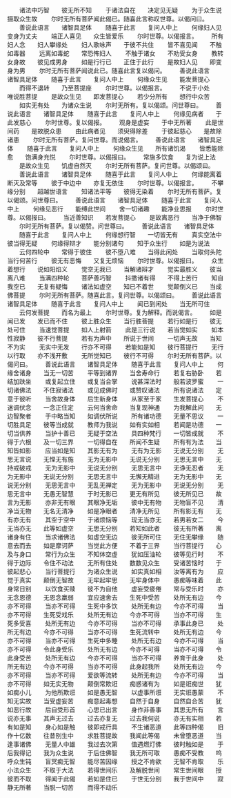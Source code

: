 <!-- { "loadSidebar": true } -->
　　诸法中巧智　　彼无所不知
　　于诸法自在　　决定见无疑
　　为于众生说　　摄取众生故
　　尔时无所有菩萨闻此偈已。随喜此言称叹世尊。以偈问曰。
　　善说此语言　　诸智具足体
　　随喜于此言　　复问人中上
　　何缘妇人见　　变身为丈夫
　　端正人喜见　　众生皆爱乐
　　尔时世尊。以偈报言。
　　所有妇人念　　妇人攀缘处
　　妇人歌咏声　　于彼不共住
　　皆不喜见闻　　不触如毒器
　　远离如毒蛇　　常恐怖妇人
　　不触于诸女　　不劝受女身
　　教转女身故　　彼见成男身
　　如是行行已　　正住于此行
　　是故妇人见　　即变身为男
　　尔时无所有菩萨闻说此已。随喜此言复以偈问。
　　善说此语言　　诸智具足体
　　随喜于此言　　复问人中上
　　何缘众生见　　能发菩提心
　　而得不退转　　乃至菩提座
　　尔时世尊。以偈报言。
　　不说于小处　　唯说胜菩提
　　是故众生见　　即发菩提心
　　若少分所有　　想行中众苦
　　如实无有处　　为诸众生说
　　尔时无所有。复以偈颂。问世尊曰。
　　善说此语言　　诸智具足体
　　随喜于此言　　复问人中上
　　何缘见病者　　于此发慈心
　　尔时世尊。复以偈报。
　　观身是虚妄　　于中无所著
　　此是世间药　　是故脱众患
　　由此病者见　　须臾得除差
　　于彼起慈心　　是故除诸患
　　尔时无所有菩萨。复问世尊。而说偈言。
　　善说此语言　　诸智具足体
　　随喜于此言　　复问人中上
　　何缘众生见　　所有诸饥渴
　　皆悉能除愈　　饱满身充悦
　　尔时世尊。以偈报曰。
　　常施多饮食　　复为说上法
　　是故众生见　　饥虚自然灭
　　尔时无所有菩萨。复问世尊。以偈颂曰。
　　善说此语言　　诸智具足体
　　随喜于此言　　复问人中上
　　何缘能离着　　断灭及常等
　　彼于中边中　　亦复无依住
　　尔时世尊。以偈报言。
　　不攀缘分别　　超越世语言
　　知诸法平等　　彼得无染着
　　尔时无所有菩萨。复以偈颂。问世尊曰。
　　善说此语言　　诸智具足体
　　随喜于此言　　复问人中上
　　何缘见恶行　　能缚此世间
　　舍一切诸趣　　能净业思报
　　尔时世尊。以偈报曰。
　　当近善知识　　若发菩提心
　　是故离恶行　　当净于佛智
　　尔时无所有菩萨。复以偈赞。问世尊曰。
　　善说此语言　　诸智具足体
　　随喜于此言　　复问人中上
　　何缘想行智　　一切皆无有
　　真实空法中　　彼当得无疑
　　何缘得辩才　　能分别诸句
　　知于众生行　　如是为说法
　　云何四轮中　　常得于彼住
　　彼不堕八难　　当得此闲处
　　当取何头陀　　当行何苦行
　　彼无有恶悔　　又复无烦恼
　　尔时世尊。以偈报曰。
　　众生着想行　　说如阳焰义
　　觉空无我已　　当解诸辩才
　　觉实最胜义　　彼当离八难
　　当满四种轮　　菩萨善巧智
　　抖擞诸有得　　不得上苦行
　　知自我空已　　无复有疑悔
　　诸法如虚空　　知已不着世
　　觉颠倒义已　　当成佛菩提
　　尔时无所有菩萨。随喜此言。复问世尊。以偈颂曰。
　　善说此语言　　诸智具足体
　　随喜于此言　　复问人中上
　　闻已到闲处　　当无所可住
　　云何发菩提　　而名为最上
　　尔时世尊。复为解释。而说偈言。
　　如是闻已发　　发已而不住
　　彼上胜众生　　当行胜菩提
　　若行如是行　　彼无处可住
　　当速觉菩提　　如人上射箭
　　此是三行说　　若当觉如实
　　如本性寂静　　彼不行菩提
　　若有为声中　　所说于世间
　　一切声无故　　当知不为实
　　无实中无发　　行亦不可得
　　若能如是知　　彼行菩提行
　　无行以行取　　亦不浅开敷
　　无所觉知已　　彼行不可得
　　尔时无所有菩萨。以偈问曰。
　　善说此语言　　诸智具足体
　　随喜于此言　　复问人中上
　　何缘舍诸身　　当无一切苦
　　平等到诸界　　当舍寿命行
　　若复右胁卧　　若结加趺坐
　　或复起立住　　或复当合掌
　　说甚深法时　　般若波罗蜜
　　一切诸佛法　　不住寂诸法
　　或见成佛时　　或赞叹诸法
　　所有说诸法　　定意于彼听
　　当舍故身体　　后生新身体
　　从家至于家　　生发菩提心
　　不迷调伏念　　一念正住定
　　云何当舍命　　当复现神通
　　为我解此问　　无边智聚者
　　于中略当知　　如调伏所说
　　所有诸功德　　无量不思议
　　一切胜具足　　彼等当成就
　　教师为我说　　如有实如相
　　若闻是功德　　一切当供养
　　当护十善已　　无疑于空法
　　具四种梵行　　一切皆成就
　　不得于六根　　及一切三界
　　一切得自在　　所闻不生疑
　　所有有为法　　当知皆如影
　　应当如是知　　其影无有为
　　无有为无影　　无说无分别
　　无思无言说　　无悭无有施
　　无为无影中　　无说无分别
　　无思无言中　　无持戒破戒
　　无为无影中　　无说无分别
　　无思无言中　　无诤无忍者
　　无为无影中　　无说无分别
　　无思无言中　　无懈无精进
　　无为无影中　　无说无分别
　　无思无言中　　无乱无禅定
　　无为无影中　　无说无分别
　　无思无言中　　无愚无智慧
　　于时无影已　　更无有所见
　　彼无所见已　　故言为无影
　　亦非无有眼　　其眼净无垢
　　彼中无有物　　无物盲不见
　　清净当无物　　无名无清净
　　如是净眼者　　清净无所见
　　所有影无有　　无有亦无有
　　其空于空中　　于诸烦恼等
　　现无当亦无　　若男若女二
　　今无当亦无　　此等如虚空
　　无思无分别　　若知如此者
　　彼无有所著　　离诸身有住
　　当求诸佛法　　如虚空无边
　　彼无所可住　　无住无攀缘
　　随意去而去　　如是摩诃萨
　　当觉此方便　　不着于三界
　　当行菩提行　　心及与身口
　　常行为众生　　不知体空虚
　　犹如压油轮　　彼等见行时
　　不得于边际　　令住不动法
　　无所有住处　　数数见众生
　　受诸苦恼时　　于彼起悲心
　　当行菩提行　　为诸众生说
　　如实真如相　　汝等离有为
　　应觉于真实　　颠倒无智故
　　无牢起牢思　　无牢身体中
　　愚痴等味着　　此身常日别
　　以饮食买赎　　彼不为自他
　　虚妄受疲倦　　常与受乐时
　　亦无念恩德　　无恩念羸弱
　　宜应速舍去　　生死中受苦
　　处所无有边　　今亦不可得
　　当亦不可得　　生死中多饮
　　处所无有边　　今亦不可得
　　当亦不可得　　生死受戏乐
　　处所无有边　　今亦不可得
　　当亦不可得　　生死多受喜
　　处所无有边　　今亦不可得
　　当亦不可得　　承事此身已
　　处所无有边　　今亦不可得
　　当亦不可得　　生死流转中
　　处所无有边　　今亦不可得
　　当亦不可得　　生死中多睡
　　处所无有边　　今亦不可得
　　当亦不可得　　令此身受乐
　　处所无有边　　今亦不可得
　　当亦不可得　　令此身受苦
　　处所无有边　　今亦不可得
　　当亦不可得　　养育于此身
　　处所无有边　　今亦不可得
　　当亦不可得　　此身起我所
　　处所无有边　　今亦不可得
　　当亦不可得　　爱欲等流转
　　处所无有边　　今亦不可得
　　当亦不可得　　如无实无物
　　颠倒常欺诳　　痴惑诸有为
　　如是诳痴世　　犹如痴小儿
　　为他所欺诳　　如是愚无智
　　以虚事所诳　　无实诳愚蒙
　　不知无实故　　当受虚妄苦
　　痴意起毒想　　自然于自身
　　自然自合苦　　犹如恶行故
　　后自受形首　　心思已出言
　　身作非善事　　其思无所有
　　言说亦无事　　其声无过去
　　过去亦复无　　过去我何说
　　亦无有实相　　若有如是知
　　身心如是触　　彼即戒行具
　　不生诸恶道　　此等四种偈
　　旧作十亿数　　往昔别生中
　　求胜菩提故　　我闻此等偈
　　未曾堕恶道　　当逢事诸佛
　　无量人中雄　　我过去次第
　　值遇燃灯佛　　彼时触如是
　　于后我得记　　我为众生说
　　于后住佛智　　我无所可取
　　愚痴不受教　　呜呼众生钝
　　盲冥痴无智　　能尽苦因缘
　　授之不肯欲　　无智不肯取
　　乐小法众生　　不取于大法
　　若得世间乐　　及解脱世间
　　常生世间眼　　授彼而不取
　　得闻于此偈　　若如是住已
　　于世无分别　　我于世间中
　　寂静无所著　　当脱一切苦
　　而得不动乐
